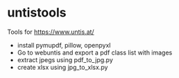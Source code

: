 # untistools
Tools for https://www.untis.at/

- install pymupdf, pillow, openpyxl
- Go to webuntis and export a pdf class list with images 
- extract jpegs using pdf_to_jpg.py
- create xlsx using jpg_to_xlsx.py